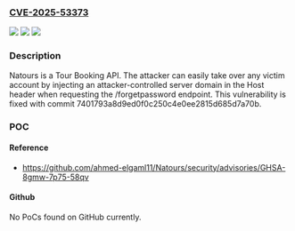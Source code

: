 ### [CVE-2025-53373](https://cve.mitre.org/cgi-bin/cvename.cgi?name=CVE-2025-53373)
![](https://img.shields.io/static/v1?label=Product&message=Natours&color=blue)
![](https://img.shields.io/static/v1?label=Version&message=%3C%207401793a8d9ed0f0c250c4e0ee2815d685d7a70b%20&color=brightgreen)
![](https://img.shields.io/static/v1?label=Vulnerability&message=CWE-640%3A%20Weak%20Password%20Recovery%20Mechanism%20for%20Forgotten%20Password&color=brightgreen)

### Description

Natours is a Tour Booking API. The attacker can easily take over any victim account by injecting an attacker-controlled server domain in the Host header when requesting the /forgetpassword endpoint. This vulnerability is fixed with commit 7401793a8d9ed0f0c250c4e0ee2815d685d7a70b.

### POC

#### Reference
- https://github.com/ahmed-elgaml11/Natours/security/advisories/GHSA-8gmw-7p75-58qv

#### Github
No PoCs found on GitHub currently.

